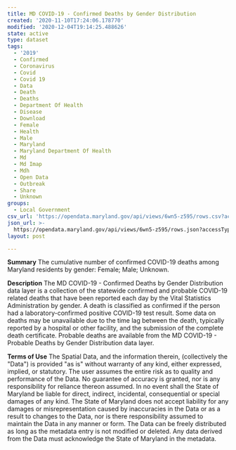 ```yaml
---
title: MD COVID-19 - Confirmed Deaths by Gender Distribution
created: '2020-11-10T17:24:06.178770'
modified: '2020-12-04T19:14:25.488626'
state: active
type: dataset
tags:
  - '2019'
  - Confirmed
  - Coronavirus
  - Covid
  - Covid 19
  - Data
  - Death
  - Deaths
  - Department Of Health
  - Disease
  - Download
  - Female
  - Health
  - Male
  - Maryland
  - Maryland Department Of Health
  - Md
  - Md Imap
  - Mdh
  - Open Data
  - Outbreak
  - Share
  - Unknown
groups:
  - Local Government
csv_url: 'https://opendata.maryland.gov/api/views/6wn5-z595/rows.csv?accessType=DOWNLOAD'
json_url: >-
  https://opendata.maryland.gov/api/views/6wn5-z595/rows.json?accessType=DOWNLOAD
layout: post

---
```

<b>Summary</b>
The cumulative number of confirmed COVID-19 deaths among Maryland residents by gender: Female; Male; Unknown.

<b>Description</b>
The MD COVID-19 - Confirmed Deaths by Gender Distribution data layer is a collection of the statewide confirmed and probable COVID-19 related deaths that have been reported each day by the Vital Statistics Administration by gender. A death is classified as confirmed if the person had a laboratory-confirmed positive COVID-19 test result. Some data on deaths may be unavailable due to the time lag between the death, typically reported by a hospital or other facility, and the submission of the complete death certificate. Probable deaths are available from the MD COVID-19 - Probable Deaths by Gender Distribution data layer.

<b>Terms of Use</b>
The Spatial Data, and the information therein, (collectively the "Data") is provided "as is" without warranty of any kind, either expressed, implied, or statutory. The user assumes the entire risk as to quality and performance of the Data. No guarantee of accuracy is granted, nor is any responsibility for reliance thereon assumed. In no event shall the State of Maryland be liable for direct, indirect, incidental, consequential or special damages of any kind. The State of Maryland does not accept liability for any damages or misrepresentation caused by inaccuracies in the Data or as a result to changes to the Data, nor is there responsibility assumed to maintain the Data in any manner or form. The Data can be freely distributed as long as the metadata entry is not modified or deleted. Any data derived from the Data must acknowledge the State of Maryland in the metadata.
